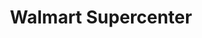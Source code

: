 ---
title: "Walmart Supercenter"
url: /brandon/walmart-supercenter-causeway-boulevard/
shop: supermarket
---